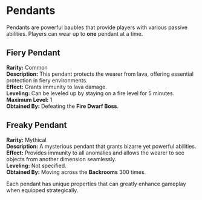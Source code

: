 # Pendants

Pendants are powerful baubles that provide players with various passive abilities. Players can wear up to **one** pendant at a time.

## Fiery Pendant
**Rarity:** Common  
**Description:** This pendant protects the wearer from lava, offering essential protection in fiery environments.  
**Effect:** Grants immunity to lava damage.  
**Leveling:** Can be leveled up by staying on a fire level for 5 minutes.  
**Maximum Level:** 1  
**Obtained By:** Defeating the **Fire Dwarf Boss**.  

## Freaky Pendant
**Rarity:** Mythical  
**Description:** A mysterious pendant that grants bizarre yet powerful abilities.  
**Effect:** Provides immunity to all anomalies and allows the wearer to see objects from another dimension seamlessly.  
**Leveling:** Not specified.  
**Obtained By:** Moving across the **Backrooms** 300 times.  

Each pendant has unique properties that can greatly enhance gameplay when equipped strategically.

